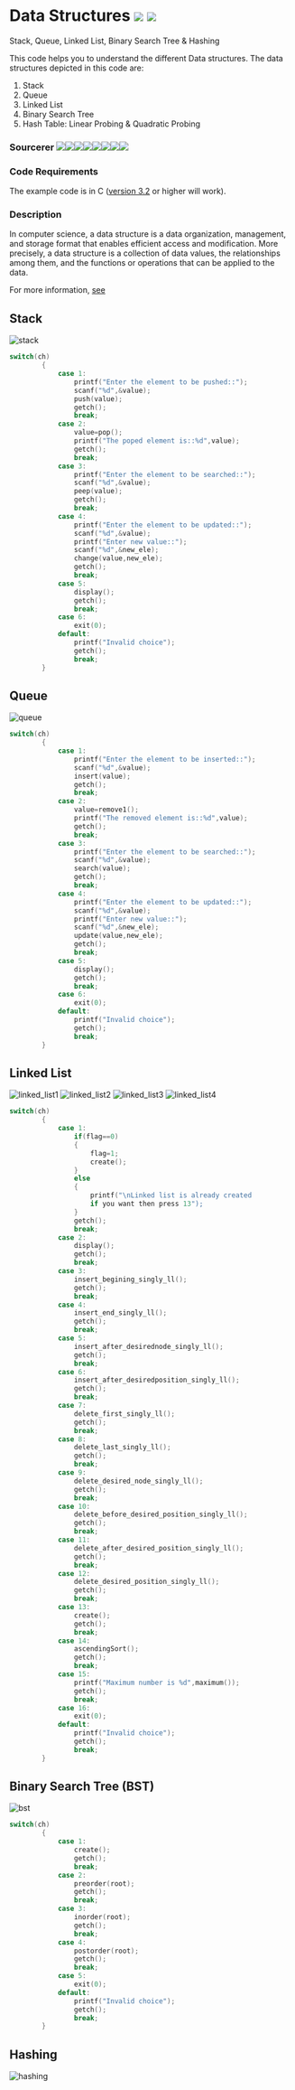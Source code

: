 # Data Structures [![](https://img.shields.io/github/license/sourcerer-io/hall-of-fame.svg?colorB=ff0000)](https://github.com/ParthPathak27/Data-Structures/blob/master/LICENSE)  [![](https://img.shields.io/badge/Parth-Pathak-brightgreen.svg?colorB=ff0000)](https://www.linkedin.com/in/parth-pathak-learner/)
Stack, Queue, Linked List, Binary Search Tree & Hashing

This code helps you to understand the different Data structures. The data structures depicted in this code are:

1. Stack
2. Queue
3. Linked List
4. Binary Search Tree
5. Hash Table: Linear Probing & Quadratic Probing

### Sourcerer [![](https://sourcerer.io/fame/ParthPathak27/ParthPathak27/Data-Structures/images/0)](https://sourcerer.io/fame/ParthPathak27/ParthPathak27/Data-Structures/links/0)[![](https://sourcerer.io/fame/ParthPathak27/ParthPathak27/Data-Structures/images/1)](https://sourcerer.io/fame/ParthPathak27/ParthPathak27/Data-Structures/links/1)[![](https://sourcerer.io/fame/ParthPathak27/ParthPathak27/Data-Structures/images/2)](https://sourcerer.io/fame/ParthPathak27/ParthPathak27/Data-Structures/links/2)[![](https://sourcerer.io/fame/ParthPathak27/ParthPathak27/Data-Structures/images/3)](https://sourcerer.io/fame/ParthPathak27/ParthPathak27/Data-Structures/links/3)[![](https://sourcerer.io/fame/ParthPathak27/ParthPathak27/Data-Structures/images/4)](https://sourcerer.io/fame/ParthPathak27/ParthPathak27/Data-Structures/links/4)[![](https://sourcerer.io/fame/ParthPathak27/ParthPathak27/Data-Structures/images/5)](https://sourcerer.io/fame/ParthPathak27/ParthPathak27/Data-Structures/links/5)[![](https://sourcerer.io/fame/ParthPathak27/ParthPathak27/Data-Structures/images/6)](https://sourcerer.io/fame/ParthPathak27/ParthPathak27/Data-Structures/links/6)[![](https://sourcerer.io/fame/ParthPathak27/ParthPathak27/Data-Structures/images/7)](https://sourcerer.io/fame/ParthPathak27/ParthPathak27/Data-Structures/links/7)

### Code Requirements
The example code is in C ([version 3.2](https://archive.codeplex.com/?p=turboc) or higher will work).

### Description
In computer science, a data structure is a data organization, management, and storage format that enables efficient access and modification. More precisely, a data structure is a collection of data values, the relationships among them, and the functions or operations that can be applied to the data.

For more information, [see](https://en.wikipedia.org/wiki/Data_structure)

## Stack
![stack](gif/stack.gif)
```c
switch(ch)
        {
            case 1:
                printf("Enter the element to be pushed::");
                scanf("%d",&value);
                push(value);
                getch();
                break;
            case 2:
                value=pop();
                printf("The poped element is::%d",value);
                getch();
                break;
            case 3:
                printf("Enter the element to be searched::");
                scanf("%d",&value);
                peep(value);
                getch();
                break;
            case 4:
                printf("Enter the element to be updated::");
                scanf("%d",&value);
                printf("Enter new value::");
                scanf("%d",&new_ele);
                change(value,new_ele);
                getch();
                break;
            case 5:
                display();
                getch();
                break;
            case 6:
                exit(0);
            default:
                printf("Invalid choice");
                getch();
                break;
        }
```        
## Queue
![queue](gif/queue.gif)
```c
switch(ch)
        {
            case 1:
                printf("Enter the element to be inserted::");
                scanf("%d",&value);
                insert(value);
                getch();
                break;
            case 2:
                value=remove1();
                printf("The removed element is::%d",value);
                getch();
                break;
            case 3:
                printf("Enter the element to be searched::");
                scanf("%d",&value);
                search(value);
                getch();
                break;
            case 4:
                printf("Enter the element to be updated::");
                scanf("%d",&value);
                printf("Enter new value::");
                scanf("%d",&new_ele);
                update(value,new_ele);
                getch();
                break;
            case 5:
                display();
                getch();
                break;
            case 6:
                exit(0);
            default:
                printf("Invalid choice");
                getch();
                break;
        }
```
## Linked List
![linked_list1](gif/linked_list1.gif)
![linked_list2](gif/linked_list2.gif)
![linked_list3](gif/linked_list3.gif)
![linked_list4](gif/linked_list4.gif)
```c
switch(ch)
        {
            case 1:
                if(flag==0)
                {
                    flag=1;
                    create();
                }
                else
                {
                    printf("\nLinked list is already created
                    if you want then press 13");
                }
                getch();
                break;
            case 2:
                display();
                getch();
                break;
            case 3:
                insert_begining_singly_ll();
                getch();
                break;
            case 4:
                insert_end_singly_ll();
                getch();
                break;
            case 5:
                insert_after_desirednode_singly_ll();
                getch();
                break;
            case 6:
                insert_after_desiredposition_singly_ll();
                getch();
                break;
            case 7:
                delete_first_singly_ll();
                getch();
                break;
            case 8:
                delete_last_singly_ll();
                getch();
                break;
            case 9:
                delete_desired_node_singly_ll();
                getch();
                break;
            case 10:
                delete_before_desired_position_singly_ll();
                getch();
                break;
            case 11:
                delete_after_desired_position_singly_ll();
                getch();
                break;
            case 12:
                delete_desired_position_singly_ll();
                getch();
                break;
            case 13:
                create();
                getch();
                break;
            case 14:
                ascendingSort();
                getch();
                break;
            case 15:
                printf("Maximum number is %d",maximum());
                getch();
                break;
            case 16:
                exit(0);
            default:
                printf("Invalid choice");
                getch();
                break;
        }
```
## Binary Search Tree (BST)
![bst](gif/bst.gif)
```c
switch(ch)
        {
            case 1:
                create();
                getch();
                break;
            case 2:
                preorder(root);
                getch();
                break;
            case 3:
                inorder(root);
                getch();
                break;
            case 4:
                postorder(root);
                getch();
                break;
            case 5:
                exit(0);
            default:
                printf("Invalid choice");
                getch();
                break;
        }
```
## Hashing
![hashing](gif/hashing.gif)
